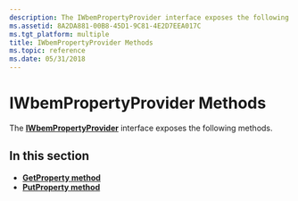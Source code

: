 ```yaml
---
description: The IWbemPropertyProvider interface exposes the following methods.
ms.assetid: 8A2DA881-00B8-45D1-9C81-4E2D7EEA017C
ms.tgt_platform: multiple
title: IWbemPropertyProvider Methods
ms.topic: reference
ms.date: 05/31/2018
---
```


# IWbemPropertyProvider Methods

The [**IWbemPropertyProvider**](/windows/desktop/api/Wbemprov/nn-wbemprov-iwbempropertyprovider) interface exposes the following methods.

## In this section

-   [**GetProperty method**](/windows/desktop/api/Wbemprov/nf-wbemprov-iwbempropertyprovider-getproperty)
-   [**PutProperty method**](/windows/desktop/api/Wbemprov/nf-wbemprov-iwbempropertyprovider-putproperty)

 

 



